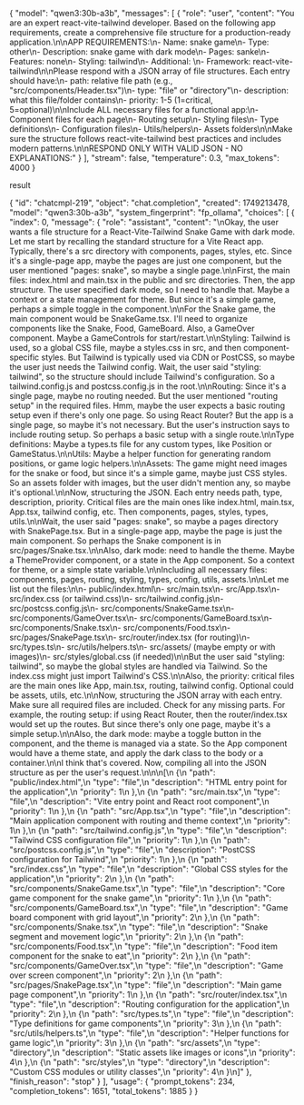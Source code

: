 {
    "model": "qwen3:30b-a3b",
    "messages": [
        {
            "role": "user",
            "content": "You are an expert react-vite-tailwind developer. Based on the following app requirements, create a comprehensive file structure for a production-ready application.\n\nAPP REQUIREMENTS:\n- Name: snake game\n- Type: other\n- Description: snake game with dark mode\n- Pages: sanke\n- Features: none\n- Styling: tailwind\n- Additional: \n- Framework: react-vite-tailwind\n\nPlease respond with a JSON array of file structures. Each entry should have:\n- path: relative file path (e.g., \"src/components/Header.tsx\")\n- type: \"file\" or \"directory\"\n- description: what this file/folder contains\n- priority: 1-5 (1=critical, 5=optional)\n\nInclude ALL necessary files for a functional app:\n- Component files for each page\n- Routing setup\n- Styling files\n- Type definitions\n- Configuration files\n- Utils/helpers\n- Assets folders\n\nMake sure the structure follows react-vite-tailwind best practices and includes modern patterns.\n\nRESPOND ONLY WITH VALID JSON - NO EXPLANATIONS:"
        }
    ],
    "stream": false,
    "temperature": 0.3,
    "max_tokens": 4000
}


result 

{
    "id": "chatcmpl-219",
    "object": "chat.completion",
    "created": 1749213478,
    "model": "qwen3:30b-a3b",
    "system_fingerprint": "fp_ollama",
    "choices": [
        {
            "index": 0,
            "message": {
                "role": "assistant",
                "content": "<think>\nOkay, the user wants a file structure for a React-Vite-Tailwind Snake Game with dark mode. Let me start by recalling the standard structure for a Vite React app. Typically, there's a src directory with components, pages, styles, etc. Since it's a single-page app, maybe the pages are just one component, but the user mentioned \"pages: snake\", so maybe a single page.\n\nFirst, the main files: index.html and main.tsx in the public and src directories. Then, the app structure. The user specified dark mode, so I need to handle that. Maybe a context or a state management for theme. But since it's a simple game, perhaps a simple toggle in the component.\n\nFor the Snake game, the main component would be SnakeGame.tsx. I'll need to organize components like the Snake, Food, GameBoard. Also, a GameOver component. Maybe a GameControls for start/restart.\n\nStyling: Tailwind is used, so a global CSS file, maybe a styles.css in src, and then component-specific styles. But Tailwind is typically used via CDN or PostCSS, so maybe the user just needs the Tailwind config. Wait, the user said \"styling: tailwind\", so the structure should include Tailwind's configuration. So a tailwind.config.js and postcss.config.js in the root.\n\nRouting: Since it's a single page, maybe no routing needed. But the user mentioned \"routing setup\" in the required files. Hmm, maybe the user expects a basic routing setup even if there's only one page. So using React Router? But the app is a single page, so maybe it's not necessary. But the user's instruction says to include routing setup. So perhaps a basic setup with a single route.\n\nType definitions: Maybe a types.ts file for any custom types, like Position or GameStatus.\n\nUtils: Maybe a helper function for generating random positions, or game logic helpers.\n\nAssets: The game might need images for the snake or food, but since it's a simple game, maybe just CSS styles. So an assets folder with images, but the user didn't mention any, so maybe it's optional.\n\nNow, structuring the JSON. Each entry needs path, type, description, priority. Critical files are the main ones like index.html, main.tsx, App.tsx, tailwind config, etc. Then components, pages, styles, types, utils.\n\nWait, the user said \"pages: snake\", so maybe a pages directory with SnakePage.tsx. But in a single-page app, maybe the page is just the main component. So perhaps the Snake component is in src/pages/Snake.tsx.\n\nAlso, dark mode: need to handle the theme. Maybe a ThemeProvider component, or a state in the App component. So a context for theme, or a simple state variable.\n\nIncluding all necessary files: components, pages, routing, styling, types, config, utils, assets.\n\nLet me list out the files:\n\n- public/index.html\n- src/main.tsx\n- src/App.tsx\n- src/index.css (or tailwind.css)\n- src/tailwind.config.js\n- src/postcss.config.js\n- src/components/SnakeGame.tsx\n- src/components/GameOver.tsx\n- src/components/GameBoard.tsx\n- src/components/Snake.tsx\n- src/components/Food.tsx\n- src/pages/SnakePage.tsx\n- src/router/index.tsx (for routing)\n- src/types.ts\n- src/utils/helpers.ts\n- src/assets/ (maybe empty or with images)\n- src/styles/global.css (if needed)\n\nBut the user said \"styling: tailwind\", so maybe the global styles are handled via Tailwind. So the index.css might just import Tailwind's CSS.\n\nAlso, the priority: critical files are the main ones like App, main.tsx, routing, tailwind config. Optional could be assets, utils, etc.\n\nNow, structuring the JSON array with each entry. Make sure all required files are included. Check for any missing parts. For example, the routing setup: if using React Router, then the router/index.tsx would set up the routes. But since there's only one page, maybe it's a simple setup.\n\nAlso, the dark mode: maybe a toggle button in the component, and the theme is managed via a state. So the App component would have a theme state, and apply the dark class to the body or a container.\n\nI think that's covered. Now, compiling all into the JSON structure as per the user's request.\n</think>\n\n[\n  {\n    \"path\": \"public/index.html\",\n    \"type\": \"file\",\n    \"description\": \"HTML entry point for the application\",\n    \"priority\": 1\n  },\n  {\n    \"path\": \"src/main.tsx\",\n    \"type\": \"file\",\n    \"description\": \"Vite entry point and React root component\",\n    \"priority\": 1\n  },\n  {\n    \"path\": \"src/App.tsx\",\n    \"type\": \"file\",\n    \"description\": \"Main application component with routing and theme context\",\n    \"priority\": 1\n  },\n  {\n    \"path\": \"src/tailwind.config.js\",\n    \"type\": \"file\",\n    \"description\": \"Tailwind CSS configuration file\",\n    \"priority\": 1\n  },\n  {\n    \"path\": \"src/postcss.config.js\",\n    \"type\": \"file\",\n    \"description\": \"PostCSS configuration for Tailwind\",\n    \"priority\": 1\n  },\n  {\n    \"path\": \"src/index.css\",\n    \"type\": \"file\",\n    \"description\": \"Global CSS styles for the application\",\n    \"priority\": 2\n  },\n  {\n    \"path\": \"src/components/SnakeGame.tsx\",\n    \"type\": \"file\",\n    \"description\": \"Core game component for the snake game\",\n    \"priority\": 1\n  },\n  {\n    \"path\": \"src/components/GameBoard.tsx\",\n    \"type\": \"file\",\n    \"description\": \"Game board component with grid layout\",\n    \"priority\": 2\n  },\n  {\n    \"path\": \"src/components/Snake.tsx\",\n    \"type\": \"file\",\n    \"description\": \"Snake segment and movement logic\",\n    \"priority\": 2\n  },\n  {\n    \"path\": \"src/components/Food.tsx\",\n    \"type\": \"file\",\n    \"description\": \"Food item component for the snake to eat\",\n    \"priority\": 2\n  },\n  {\n    \"path\": \"src/components/GameOver.tsx\",\n    \"type\": \"file\",\n    \"description\": \"Game over screen component\",\n    \"priority\": 2\n  },\n  {\n    \"path\": \"src/pages/SnakePage.tsx\",\n    \"type\": \"file\",\n    \"description\": \"Main game page component\",\n    \"priority\": 1\n  },\n  {\n    \"path\": \"src/router/index.tsx\",\n    \"type\": \"file\",\n    \"description\": \"Routing configuration for the application\",\n    \"priority\": 2\n  },\n  {\n    \"path\": \"src/types.ts\",\n    \"type\": \"file\",\n    \"description\": \"Type definitions for game components\",\n    \"priority\": 3\n  },\n  {\n    \"path\": \"src/utils/helpers.ts\",\n    \"type\": \"file\",\n    \"description\": \"Helper functions for game logic\",\n    \"priority\": 3\n  },\n  {\n    \"path\": \"src/assets\",\n    \"type\": \"directory\",\n    \"description\": \"Static assets like images or icons\",\n    \"priority\": 4\n  },\n  {\n    \"path\": \"src/styles\",\n    \"type\": \"directory\",\n    \"description\": \"Custom CSS modules or utility classes\",\n    \"priority\": 4\n  }\n]"
            },
            "finish_reason": "stop"
        }
    ],
    "usage": {
        "prompt_tokens": 234,
        "completion_tokens": 1651,
        "total_tokens": 1885
    }
}